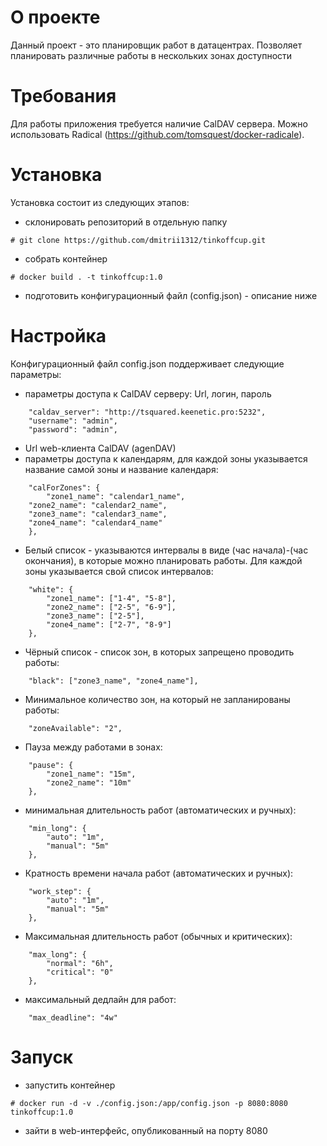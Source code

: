 # О проекте
Данный проект - это планировщик работ в датацентрах. Позволяет планировать различные работы в нескольких зонах доступности
# Требования
Для работы приложения требуется наличие CalDAV сервера. Можно использовать Radical (https://github.com/tomsquest/docker-radicale). 
# Установка
Установка состоит из следующих этапов:
- склонировать репозиторий в отдельную папку
```
# git clone https://github.com/dmitrii1312/tinkoffcup.git
```
- собрать контейнер
```
# docker build . -t tinkoffcup:1.0
```
- подготовить конфигурационный файл (config.json) - описание ниже
# Настройка
Конфигурационный файл config.json поддерживает следующие параметры:
- параметры доступа к CalDAV серверу: Url, логин, пароль
```
    "caldav_server": "http://tsquared.keenetic.pro:5232",
    "username": "admin",
    "password": "admin",
```
- Url web-клиента CalDAV (agenDAV)
- параметры доступа к календарям, для каждой зоны указывается название самой зоны и название календаря:
```
    "calForZones": {
        "zone1_name": "calendar1_name",
	"zone2_name": "calendar2_name",
	"zone3_name": "calendar3_name",
	"zone4_name": "calendar4_name"
    },
```
- Белый список - указываются интервалы в виде (час начала)-(час окончания), в которые можно планировать работы. Для каждой зоны указывается свой список интервалов:
```
    "white": {
        "zone1_name": ["1-4", "5-8"],
        "zone2_name": ["2-5", "6-9"],
        "zone3_name": ["2-5"],
        "zone4_name": ["2-7", "8-9"]
    },
```
- Чёрный список - список зон, в которых запрещено проводить работы:
```
    "black": ["zone3_name", "zone4_name"],
```
- Минимальное количество зон, на который не запланированы работы:
```
    "zoneAvailable": "2",
```
- Пауза между работами в зонах:
```
    "pause": {
        "zone1_name": "15m",
        "zone2_name": "10m"
    },
```
- минимальная длительность работ (автоматических и ручных):
```
    "min_long": {
        "auto": "1m",
        "manual": "5m"
    },
```
- Кратность времени начала работ (автоматических и ручных):
```
    "work_step": {
        "auto": "1m",
        "manual": "5m"
    },
```
- Максимальная длительность работ (обычных и критических):
```
    "max_long": {
        "normal": "6h",
        "critical": "0"
    },
```
- максимальный дедлайн для работ:
```
    "max_deadline": "4w"
```
# Запуск
- запустить контейнер
```
# docker run -d -v ./config.json:/app/config.json -p 8080:8080 tinkoffcup:1.0
```
- зайти в web-интерфейс, опубликованный на порту 8080

